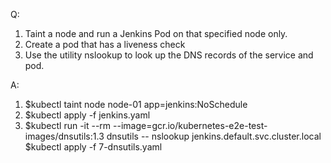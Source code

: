 Q:

1. Taint a node and run a Jenkins Pod on that specified node only.
2. Create a pod that has a liveness check
3. Use the utility nslookup to look up the DNS records of the service and pod.

A:

1. $kubectl taint node node-01 app=jenkins:NoSchedule
2. $kubectl apply -f jenkins.yaml
3. $kubectl run -it --rm --image=gcr.io/kubernetes-e2e-test-images/dnsutils:1.3  dnsutils -- nslookup jenkins.default.svc.cluster.local
$kubectl apply -f 7-dnsutils.yaml
